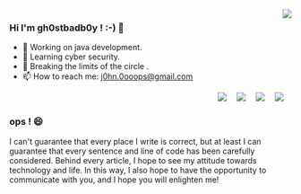 <img align="right" src="https://github-readme-stats.vercel.app/api?username=gh0stbadb0y&show_icons=true&icon_color=CE1D2D&text_color=718096&bg_color=ffffff&hide_title=true" />


### Hi I'm gh0stbadb0y ! :-) 👋

- 🔭 Working on java development. 
- 🌱 Learning cyber security.
- 🤔 Breaking the limits of the circle .
- 📫 How to reach me: j0hn.0ooops@gmail.com

<div align="right">
  <a href="https://blog.csdn.net/gh0stbadb0y" target="_blank"><img src="https://img.shields.io/badge/CSDN-%E7%8E%A9%E5%A4%A7%E5%A4%A7-yellow" /></a>&emsp;
  <a href="https://juejin.cn/user/871251330475735" target="_blank"><img src="https://img.shields.io/badge/%E7%A8%80%E5%9C%9F%E6%8E%98%E9%87%91-%E7%8E%A9%E5%A4%A7%E5%A4%A7-orange" /></a>&emsp;
  <a href="https://leetcode.cn/u/ghostbadboy/" target="_blank"><img src="https://img.shields.io/badge/LeeCode-%E7%8E%A9%E5%A4%A7%E5%A4%A7-blue" /></a>&emsp;
  <a href="https://www.zhihu.com/people/gh0stbadb0y" target="_blank"><img src="https://img.shields.io/badge/%E7%9F%A5%E4%B9%8E-%E7%8E%A9%E5%A4%A7%E5%A4%A7-lightgrey" /></a>&emsp;
</div>

### ops ! 😄

  I can't guarantee that every place I write is correct, but at least I can guarantee that every sentence and line of code has been carefully considered. Behind every article, I hope to see my attitude towards technology and life. In this way, I also hope to have the opportunity to communicate with you, and I hope you will enlighten me!
